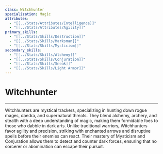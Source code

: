 ```yaml
---
class: Witchhunter
specialization: Magic
attributes:
  - "[[../Stats/Attributes/Intelligence]]"
  - "[[../Stats/Attributes/Agility]]"
primary_skills:
  - "[[../Stats/Skills/Destruction]]"
  - "[[../Stats/Skills/Marksman]]"
  - "[[../Stats/Skills/Mysticism]]"
secondary_skills:
  - "[[../Stats/Skills/Alchemy]]"
  - "[[../Stats/Skills/Conjuration]]"
  - "[[../Stats/Skills/Sneak]]"
  - "[[../Stats/Skills/Light Armor]]"
---
```

# **Witchhunter**
---
Witchhunters are mystical trackers, specializing in hunting down rogue mages, daedra, and supernatural threats. They blend alchemy, archery, and stealth with a deep understanding of magic, making them formidable foes to those who dabble in dark arts. Unlike traditional warriors, Witchhunters favor agility and precision, striking with enchanted arrows and disruptive spells before their enemies can react. Their mastery of Mysticism and Conjuration allows them to detect and counter dark forces, ensuring that no sorcerer or abomination can escape their pursuit.
